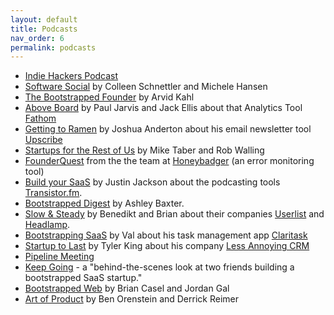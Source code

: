 ```yaml
---
layout: default
title: Podcasts
nav_order: 6
permalink: podcasts
---
```


- [Indie Hackers Podcast](https://www.indiehackers.com/podcast)
- [Software Social](https://softwaresocial.dev/) by Colleen Schnettler and Michele Hansen
- [The Bootstrapped Founder](https://bootstrapped-founder.transistor.fm/) by Arvid Kahl 
- [Above Board](https://fathom.transistor.fm/) by Paul Jarvis and Jack Ellis about that Analytics Tool [Fathom](https://usefathom.com/)
- [Getting to Ramen](https://www.ramen.fm/subscribe) by Joshua Anderton about his email newsletter tool [Upscribe](https://upscri.be/)
- [Startups for the Rest of Us](https://www.startupsfortherestofus.com/) by Mike Taber and Rob Walling
- [FounderQuest](https://www.founderquestpodcast.com/) from the the team at [Honeybadger](https://www.honeybadger.io/) (an error monitoring tool)
- [Build your SaaS](https://saas.transistor.fm/) by Justin Jackson about the podcasting tools [Transistor.fm](https://transistor.fm/). 
- [Bootstrapped Digest](https://ashleybaxter.transistor.fm/) by Ashley Baxter.
- [Slow & Steady](https://www.slowandsteadypodcast.com/) by Benedikt and Brian about their companies [Userlist](https://userlist.com/) and [Headlamp](https://www.projectheadlamp.com/).
- [Bootstrapping SaaS](https://bootstrapping-saas.transistor.fm/) by Val about his task management app [Claritask](https://claritask.com/)
- [Startup to Last](https://www.startuptolast.com/) by Tyler King about his company [Less Annoying CRM](https://www.lessannoyingcrm.com/)
- [Pipeline Meeting](https://introcrm.com/podcast/)
- [Keep Going](https://arrows.transistor.fm/) - a "behind-the-scenes look at two friends building a bootstrapped SaaS startup."
- [Bootstrapped Web](http://bootstrappedweb.com/) by Brian Casel and Jordan Gal
- [Art of Product](https://artofproductpodcast.com/) by Ben Orenstein and Derrick Reimer





